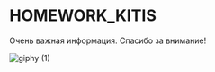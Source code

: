 # HOMEWORK_KITIS

Очень важная информация.
Спасибо за внимание!

![giphy (1)](https://user-images.githubusercontent.com/97763002/191846015-9fb32222-4e69-4756-aa66-5b26486aadeb.gif)
